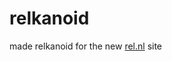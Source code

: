 <!--
  id: 261
  date: 2004-03-03
  modified: 2004-03-03
  slug: relkanoid
  type: post
  excerpt: <p>made relkanoid for the new rel.nl site</p>
  categories: Director, game
  tags: 
  inCv: 
  inPortfolio: 
  dateFrom: 
  dateTo: 
-->

# relkanoid

<p>made relkanoid for the new <a href="http://www.rel.nl/" target="_blank">rel.nl</a> site</p>
